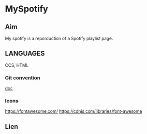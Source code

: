 # MySpotify

## Aim
My spotify is a reporduction of a Spotify playlist page.  

## LANGUAGES
CCS, HTML 

### Git convention 
[doc](https://www.conventionalcommits.org/en/v1.0.0/#summary) 


### Icons 
https://fontawesome.com/
https://cdnjs.com/libraries/font-awesome

## Lien 
